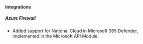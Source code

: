 #### Integrations

##### Azure Firewall

- Added support for National Cloud in Microsoft 365 Defender, implemented in the Microsoft API Module.
